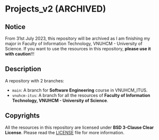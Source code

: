 # Projects_v2 (ARCHIVED)

## Notice

From 31st July 2023, this repository will be archived as I am finishing my major in Faculty of Information Technology, VNUHCM - University of Science. If you want to use the resources in this repository, **please use it with caution**!!!

## Description

A repository with 2 branches:

- `main`: A branch for **Software Engineering** course in VNUHCM_ITUS.
- `vnuhcm-itus`: A branch for all the resources of **Faculty of Information Technology, VNUHCM - University of Science**.

## Copyrights

All the resources in this repository are licensed under **BSD 3-Clause Clear License**. Please read the [LICENSE](LICENSE) file for more information.
